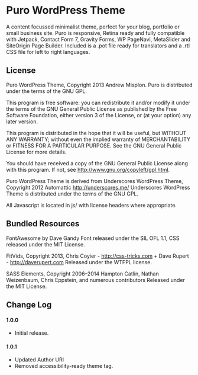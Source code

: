 Puro WordPress Theme
=====================

A content focussed minimalist theme, perfect for your blog, portfolio or small business site. Puro is responsive, Retina ready and fully compatible with Jetpack, Contact Form 7, Gravity Forms, WP PageNavi, MetaSlider and SiteOrigin Page Builder. Included is a .pot file ready for translators and a .rtl CSS file for left to right languages. 


License
---------------------

Puro WordPress Theme, Copyright 2013 Andrew Misplon. Puro is distributed under the terms of the GNU GPL.

This program is free software: you can redistribute it and/or modify it under the terms of the GNU General Public License as published by the Free Software Foundation, either version 3 of the License, or (at your option) any later version.

This program is distributed in the hope that it will be useful, but WITHOUT ANY WARRANTY; without even the implied warranty of MERCHANTABILITY or FITNESS FOR A PARTICULAR PURPOSE. See the GNU General Public License for more details.

You should have received a copy of the GNU General Public License along with this program. If not, see http://www.gnu.org/copyleft/gpl.html.

Puro WordPress Theme is derived from Underscores WordPress Theme, Copyright 2012 Automattic http://underscores.me/ Underscores WordPress Theme is distributed under the terms of the GNU GPL.

All Javascript is located in js/ with license headers where appropriate.


Bundled Resources 
---------------------

FontAwesome by Dave Gandy 
Font released under the SIL OFL 1.1, CSS released under the MIT License.

FitVids, Copyright 2013, Chris Coyier - http://css-tricks.com + Dave Rupert - http://daverupert.com
Released under the WTFPL license.

SASS Elements, Copyright 2006–2014 Hampton Catlin, Nathan Weizenbaum, Chris Eppstein, and numerous contributors
Released under the MIT License.


Change Log 
---------------------

#### 1.0.0
* Initial release.

#### 1.0.1
* Updated Author URI
* Removed accessibility-ready theme tag.








